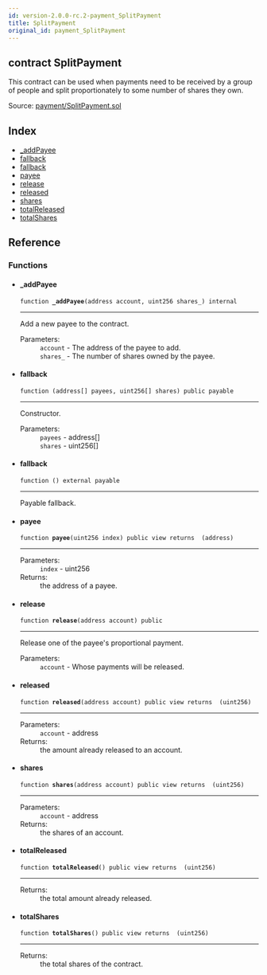 ```yaml
---
id: version-2.0.0-rc.2-payment_SplitPayment
title: SplitPayment
original_id: payment_SplitPayment
---
```


<div class="contract-doc"><div class="contract"><h2 class="contract-header"><span class="contract-kind">contract</span> SplitPayment</h2><p class="description">This contract can be used when payments need to be received by a group of people and split proportionately to some number of shares they own.</p><div class="source">Source: <a href="https://github.com/OpenZeppelin/zeppelin-solidity/blob/v2.0.0-rc.2/contracts/payment/SplitPayment.sol" target="_blank">payment/SplitPayment.sol</a></div></div><div class="index"><h2>Index</h2><ul><li><a href="payment_SplitPayment.html#_addPayee">_addPayee</a></li><li><a href="payment_SplitPayment.html#">fallback</a></li><li><a href="payment_SplitPayment.html#">fallback</a></li><li><a href="payment_SplitPayment.html#payee">payee</a></li><li><a href="payment_SplitPayment.html#release">release</a></li><li><a href="payment_SplitPayment.html#released">released</a></li><li><a href="payment_SplitPayment.html#shares">shares</a></li><li><a href="payment_SplitPayment.html#totalReleased">totalReleased</a></li><li><a href="payment_SplitPayment.html#totalShares">totalShares</a></li></ul></div><div class="reference"><h2>Reference</h2><div class="functions"><h3>Functions</h3><ul><li><div class="item function"><span id="_addPayee" class="anchor-marker"></span><h4 class="name">_addPayee</h4><div class="body"><code class="signature">function <strong>_addPayee</strong><span>(address account, uint256 shares_) </span><span>internal </span></code><hr/><div class="description"><p>Add a new payee to the contract.</p></div><dl><dt><span class="label-parameters">Parameters:</span></dt><dd><div><code>account</code> - The address of the payee to add.</div><div><code>shares_</code> - The number of shares owned by the payee.</div></dd></dl></div></div></li><li><div class="item function"><span id="fallback" class="anchor-marker"></span><h4 class="name">fallback</h4><div class="body"><code class="signature">function <strong></strong><span>(address[] payees, uint256[] shares) </span><span>public </span><span>payable </span></code><hr/><div class="description"><p>Constructor.</p></div><dl><dt><span class="label-parameters">Parameters:</span></dt><dd><div><code>payees</code> - address[]</div><div><code>shares</code> - uint256[]</div></dd></dl></div></div></li><li><div class="item function"><span id="fallback" class="anchor-marker"></span><h4 class="name">fallback</h4><div class="body"><code class="signature">function <strong></strong><span>() </span><span>external </span><span>payable </span></code><hr/><div class="description"><p>Payable fallback.</p></div></div></div></li><li><div class="item function"><span id="payee" class="anchor-marker"></span><h4 class="name">payee</h4><div class="body"><code class="signature">function <strong>payee</strong><span>(uint256 index) </span><span>public </span><span>view </span><span>returns  (address) </span></code><hr/><dl><dt><span class="label-parameters">Parameters:</span></dt><dd><div><code>index</code> - uint256</div></dd><dt><span class="label-return">Returns:</span></dt><dd>the address of a payee.</dd></dl></div></div></li><li><div class="item function"><span id="release" class="anchor-marker"></span><h4 class="name">release</h4><div class="body"><code class="signature">function <strong>release</strong><span>(address account) </span><span>public </span></code><hr/><div class="description"><p>Release one of the payee&#x27;s proportional payment.</p></div><dl><dt><span class="label-parameters">Parameters:</span></dt><dd><div><code>account</code> - Whose payments will be released.</div></dd></dl></div></div></li><li><div class="item function"><span id="released" class="anchor-marker"></span><h4 class="name">released</h4><div class="body"><code class="signature">function <strong>released</strong><span>(address account) </span><span>public </span><span>view </span><span>returns  (uint256) </span></code><hr/><dl><dt><span class="label-parameters">Parameters:</span></dt><dd><div><code>account</code> - address</div></dd><dt><span class="label-return">Returns:</span></dt><dd>the amount already released to an account.</dd></dl></div></div></li><li><div class="item function"><span id="shares" class="anchor-marker"></span><h4 class="name">shares</h4><div class="body"><code class="signature">function <strong>shares</strong><span>(address account) </span><span>public </span><span>view </span><span>returns  (uint256) </span></code><hr/><dl><dt><span class="label-parameters">Parameters:</span></dt><dd><div><code>account</code> - address</div></dd><dt><span class="label-return">Returns:</span></dt><dd>the shares of an account.</dd></dl></div></div></li><li><div class="item function"><span id="totalReleased" class="anchor-marker"></span><h4 class="name">totalReleased</h4><div class="body"><code class="signature">function <strong>totalReleased</strong><span>() </span><span>public </span><span>view </span><span>returns  (uint256) </span></code><hr/><dl><dt><span class="label-return">Returns:</span></dt><dd>the total amount already released.</dd></dl></div></div></li><li><div class="item function"><span id="totalShares" class="anchor-marker"></span><h4 class="name">totalShares</h4><div class="body"><code class="signature">function <strong>totalShares</strong><span>() </span><span>public </span><span>view </span><span>returns  (uint256) </span></code><hr/><dl><dt><span class="label-return">Returns:</span></dt><dd>the total shares of the contract.</dd></dl></div></div></li></ul></div></div></div>
